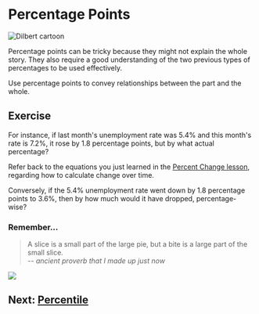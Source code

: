 # Percentage Points

![Dilbert cartoon](https://i.imgur.com/twnvCqD.jpg)

Percentage points can be tricky because they might not explain the whole story. They also require a good understanding of the two previous types of percentages to be used effectively.

Use percentage points to convey relationships between the part and the whole.

## Exercise
For instance, if last month's unemployment rate was 5.4% and this month's rate is 7.2%, it rose by 1.8 percentage points, but by what actual percentage?

Refer back to the equations you just learned in the [Percent Change lesson](02-percent-change.md), regarding how to calculate change over time.

Conversely, if the 5.4% unemployment rate went down by 1.8 percentage points to 3.6%, then by how much would it have dropped, percentage-wise?

### Remember...
>A slice is a small part of the large pie, but a bite is a large part of the small slice.  
-- _ancient proverb that I made up just now_

![](https://i.imgur.com/uBfRkzc.jpg)

## Next: [Percentile](04-percentile.md)
